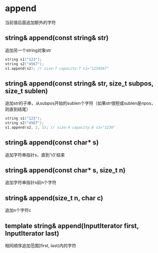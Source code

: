 # append
当前值后面追加额外的字符


## string& append(const string& str)
追加另一个string对象str
```cpp
string s1("123");
string s2("4567");
s1.append(s2); // size:7 capacity:7 s1="1234567"
```

## string& append(const string& str, size_t subpos, size_t sublen)
追加str的子串，从subpos开始的sublen个字符（如果str很短或sublen是npos，则直到结尾）
```cpp
string s1("123");
string s2("4567");
s1.append(s2, 2, 1); // size:4 capacity:6 s1="1236"
```

## string& append(const char* s)
追加字符串指针s，直到'\0'结束

## string& append(const char* s, size_t n)
追加字符串指针s前n个字符

## string& append(size_t n, char c)
追加n个字符c

## template <class InputIterator> string& append(InputIterator first, InputIterator last)
相同顺序追加范围[first, last)内的字符